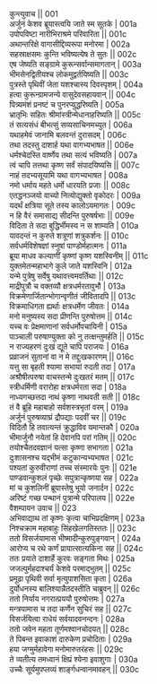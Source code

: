 कुन्त्युवाच ||	001    
अर्जुनं केशव ब्रूयास्त्वयि जाते स्म सूतके |	001a  
उपोपविष्टा नारीभिराश्रमे परिवारिता ||	001c  
अथान्तरिक्षे वागासीद्दिव्यरूपा मनोरमा |	002a  
सहस्राक्षसमः कुन्ति भविष्यत्येष ते सुतः ||	002c  
एष जेष्यति सङ्ग्रामे कुरून्सर्वान्समागतान् |	003a  
भीमसेनद्वितीयश्च लोकमुद्वर्तयिष्यति ||	003c  
पुत्रस्ते पृथिवीं जेता यशश्चास्य दिवस्पृशम् |	004a  
हत्वा कुरून्ग्रामजन्ये वासुदेवसहायवान् ||	004c  
पित्र्यमंशं प्रनष्टं च पुनरप्युद्धरिष्यति |	005a  
भ्रातृभिः सहितः श्रीमांस्त्रीन्मेधानाहरिष्यति ||	005c  
तं सत्यसंधं बीभत्सुं सव्यसाचिनमच्युत |	006a  
यथाहमेवं जानामि बलवन्तं दुरासदम् |	006c  
तथा तदस्तु दाशार्ह यथा वागभ्यभाषत ||	006e   
धर्मश्चेदस्ति वार्ष्णेय तथा सत्यं भविष्यति |	007a  
त्वं चापि तत्तथा कृष्ण सर्वं संपादयिष्यसि ||	007c  
नाहं तदभ्यसूयामि यथा वागभ्यभाषत |	008a  
नमो धर्माय महते धर्मो धारयति प्रजाः ||	008c  
एतद्धनञ्जयो वाच्यो नित्योद्युक्तो वृकोदरः |	009a  
यदर्थं क्षत्रिया सूते तस्य कालोऽयमागतः |	009c  
न हि वैरं समासाद्य सीदन्ति पुरुषर्षभाः ||	009e   
विदिता ते सदा बुद्धिर्भीमस्य न स शाम्यति |	010a  
यावदन्तं न कुरुते शत्रूणां शत्रुकर्शनः ||	010c  
सर्वधर्मविशेषज्ञां स्नुषां पाण्डोर्महात्मनः |	011a  
ब्रूया माधव कल्याणीं कृष्णां कृष्ण यशस्विनीम् ||	011c  
युक्तमेतन्महाभागे कुले जाते यशस्विनि |	012a  
यन्मे पुत्रेषु सर्वेषु यथावत्त्वमवर्तिथाः ||	012c  
माद्रीपुत्रौ च वक्तव्यौ क्षत्रधर्मरतावुभौ |	013a  
विक्रमेणार्जितान्भोगान्वृणीतं जीवितादपि ||	013c  
विक्रमाधिगता ह्यर्थाः क्षत्रधर्मेण जीवतः |	014a  
मनो मनुष्यस्य सदा प्रीणन्ति पुरुषोत्तम ||	014c  
यच्च वः प्रेक्षमाणानां सर्वधर्मोपचायिनी |	015a  
पाञ्चाली परुषाण्युक्ता को नु तत्क्षन्तुमर्हति ||	015c  
न राज्यहरणं दुःखं द्यूते चापि पराजयः |	016a  
प्रव्राजनं सुतानां वा न मे तद्दुःखकारणम् ||	016c  
यत्तु सा बृहती श्यामा सभायां रुदती तदा |	017a  
अश्रौषीत्परुषा वाचस्तन्मे दुःखतरं मतम् ||	017c  
स्त्रीधर्मिणी वरारोहा क्षत्रधर्मरता सदा |	018a  
नाध्यगच्छत्तदा नाथं कृष्णा नाथवती सती ||	018c  
तं वै ब्रूहि महाबाहो सर्वशस्त्रभृतां वरम् |	019a  
अर्जुनं पुरुषव्याघ्रं द्रौपद्याः पदवीं चर ||	019c  
विदितौ हि तवात्यन्तं क्रुद्धाविव यमान्तकौ |	020a  
भीमार्जुनौ नयेतां हि देवानपि परां गतिम्  ||	020c  
तयोश्चैतदवज्ञानं यत्सा कृष्णा सभागता |	021a  
दुःशासनश्च यद्भीमं कटुकान्यभ्यभाषत |	021c  
पश्यतां कुरुवीराणां तच्च संस्मारयेः पुनः ||	021e   
पाण्डवान्कुशलं पृच्छेः सपुत्रान्कृष्णया सह |	022a  
मां च कुशलिनीं ब्रूयास्तेषु भूयो जनार्दन |	022c  
अरिष्टं गच्छ पन्थानं पुत्रान्मे परिपालय ||	022e   
वैशम्पायन उवाच ||	023    
अभिवाद्याथ तां कृष्णः कृत्वा चाभिप्रदक्षिणम् |	023a  
निश्चक्राम महाबाहुः सिंहखेलगतिस्ततः ||	023c  
ततो विसर्जयामास भीष्मादीन्कुरुपुङ्गवान् |	024a  
आरोप्य च रथे कर्णं प्रायात्सात्यकिना सह ||	024c  
ततः प्रयाते दाशार्हे कुरवः सङ्गता मिथः |	025a  
जजल्पुर्महदाश्चर्यं केशवे परमाद्भुतम् ||	025c  
प्रमूढा पृथिवी सर्वा मृत्युपाशसिता कृता |	026a  
दुर्योधनस्य बालिश्यान्नैतदस्तीति चाब्रुवन् ||	026c  
ततो निर्याय नगरात्प्रययौ पुरुषोत्तमः |	027a  
मन्त्रयामास च तदा कर्णेन सुचिरं सह ||	027c  
विसर्जयित्वा राधेयं सर्वयादवनन्दनः |	028a  
ततो जवेन महता तूर्णमश्वानचोदयत् ||	028c  
ते पिबन्त इवाकाशं दारुकेण प्रचोदिताः |	029a  
हया जग्मुर्महावेगा मनोमारुतरंहसः ||	029c  
ते व्यतीत्य तमध्वानं क्षिप्रं श्येना इवाशुगाः |	030a  
उच्चैः सूर्यमुपप्लव्यं शार्ङ्गधन्वानमावहन् ||	030c  
